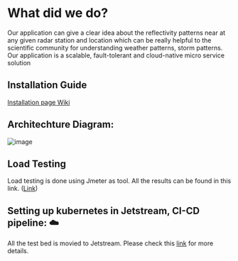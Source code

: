 # What did we do?
Our application can give a clear idea about the reflectivity patterns near at any given radar station and location which can be really helpful to the scientific community for understanding weather patterns, storm patterns. Our application is a scalable, fault-tolerant and cloud-native micro service solution

## Installation Guide 
[Installation page Wiki](https://github.com/airavata-courses/terra/wiki/Installation-Guide)

## Architechture Diagram:
![image](https://user-images.githubusercontent.com/58596028/162120662-fe6aeb17-483d-4de5-99b5-8b89a2517abd.png)


## Load Testing 
Load testing is done using Jmeter as tool. All the results can be found in this link. ([Link](https://github.com/airavata-courses/terra/wiki/Milestone--2.0-Motivation))

## Setting up kubernetes in Jetstream, CI-CD pipeline: ☁️
All the test bed is movied to Jetstream. Please check this [link](https://github.com/airavata-courses/terra/wiki/Motivation) for more details.

